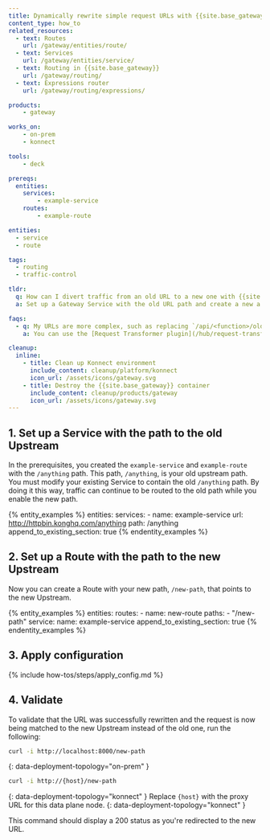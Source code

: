 ```yaml
---
title: Dynamically rewrite simple request URLs with {{site.base_gateway}} Routes
content_type: how_to
related_resources:
  - text: Routes
    url: /gateway/entities/route/
  - text: Services
    url: /gateway/entities/service/
  - text: Routing in {{site.base_gateway}}
    url: /gateway/routing/
  - text: Expressions router
    url: /gateway/routing/expressions/

products:
    - gateway

works_on:
    - on-prem
    - konnect

tools:
    - deck

prereqs:
  entities:
    services:
        - example-service
    routes:
        - example-route

entities:
  - service
  - route

tags:
  - routing
  - traffic-control

tldr:
  q: How can I divert traffic from an old URL to a new one with {{site.base_gateway}}?
  a: Set up a Gateway Service with the old URL path and create a new a Route with new path.For example, your legacy upstream endpoint may have a base URI like `/api/old/`. However, you want your publicly accessible API endpoint to now be named `/new/api`. To route the Service’s upstream endpoint to the new URL, you can set up a Service with the path `/api/old/` and a Route with the path `/new/api`.

faqs:
  - q: My URLs are more complex, such as replacing `/api/<function>/old` with `/new/api/<function>`, what should I use instead to rewrite them?
    a: You can use the [Request Transformer plugin](/hub/request-transformer/) for a complex URL rewrite or the [expressions router](/gateway/routing/expressions/) ({{site.base_gateway}} 3.0.x or later) to describe Routes or paths as patterns using regular expressions.

cleanup:
  inline:
    - title: Clean up Konnect environment
      include_content: cleanup/platform/konnect
      icon_url: /assets/icons/gateway.svg
    - title: Destroy the {{site.base_gateway}} container
      include_content: cleanup/products/gateway
      icon_url: /assets/icons/gateway.svg
---
```


## 1. Set up a Service with the path to the old Upstream

In the prerequisites, you created the `example-service` and `example-route` with the `/anything` path. This path, `/anything`, is your old upstream path. You must modify your existing Service to contain the old `/anything` path. By doing it this way, traffic can continue to be routed to the old path while you enable the new path.

{% entity_examples %}
entities:
  services:
    - name: example-service
      url: http://httpbin.konghq.com/anything
      path: /anything
append_to_existing_section: true
{% endentity_examples %}

<!--figure out apphending-->

## 2. Set up a Route with the path to the new Upstream

Now you can create a Route with your new path, `/new-path`, that points to the new Upstream.

{% entity_examples %}
entities:
  routes:
    - name: new-route
      paths:
      - "/new-path"
      service:
        name: example-service
append_to_existing_section: true
{% endentity_examples %}

## 3. Apply configuration

{% include how-tos/steps/apply_config.md %}

## 4. Validate

To validate that the URL was successfully rewritten and the request is now being matched to the new Upstream instead of the old one, run the following:

```bash
curl -i http://localhost:8000/new-path
```
{: data-deployment-topology="on-prem" }

```bash
curl -i http://{host}/new-path
```
{: data-deployment-topology="konnect" }
Replace `{host}` with the proxy URL for this data plane node.
{: data-deployment-topology="konnect" }

This command should display a 200 status as you're redirected to the new URL.